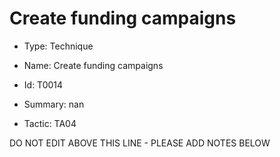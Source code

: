 # Create funding campaigns

* Type: Technique

* Name: Create funding campaigns

* Id: T0014

* Summary: nan

* Tactic: TA04

DO NOT EDIT ABOVE THIS LINE - PLEASE ADD NOTES BELOW
